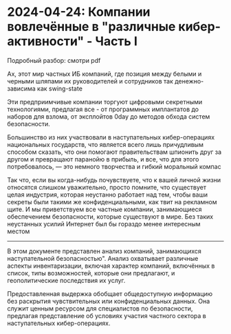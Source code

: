 # 2024-04-24: Компании вовлечённые в "различные кибер-активности" - Часть I

Подробный разбор: смотри pdf

Ах, этот мир частных ИБ компаний, где позиция между белыми и черными шляпами их руководителей и сотрудников так денежно-зависима как swing-state 

Эти предприимчивые компании торгуют цифровыми секретными технологиями, предлагая все - от программных имплантатов до наборов для взлома, от эксплойтов 0day до методов обхода систем безопасности.

Большинство из них участвовали в наступательных кибер-операциях национальных государств, что является всего лишь причудливым способом сказать, что они помогают правительствам шпионить друг за другом и превращают паранойю в прибыль, и все, что для этого потребовалось, — это немного творчества и гибкий моральный компас

Так что, если вы когда-нибудь почувствуете, что к вашей личной жизни относятся слишком уважительно, просто помните, что существует целая индустрия, которая неустанно работает над тем, чтобы ваши секреты были такими же конфиденциальными, как твит на рекламном щите. И мы приветствуем все частные компании, занимающиеся обеспечением безопасности, которые существуют в мире. Без таких неустанных усилий Интернет был бы гораздо менее интересным местом

-----

В этом документе представлен анализ компаний, занимающихся наступательной безопасностью". Анализ охватывает различные аспекты инвентаризации, включая характер компаний, включённых в список, типы возможностей, которые они предлагают, и геополитические последствия их услуг.

Предоставленная выдержка обобщает общедоступную информацию без раскрытия чувствительных или конфиденциальных данных. Она служит ценным ресурсом для специалистов по безопасности, предлагая представление об условиях участия частного сектора в наступательных кибер-операциях.
